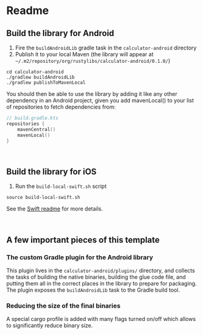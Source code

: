 # Readme
## Build the library for Android
1. Fire the `buildAndroidLib` gradle task in the `calculator-android` directory
2. Publish it to your local Maven (the library will appear at `~/.m2/repository/org/rustylibs/calculator-android/0.1.0/`)
```shell
cd calculator-android
./gradlew buildAndroidLib
./gradlew publishToMavenLocal
```

You should then be able to use the library by adding it like any other dependency in an Android project, given you add mavenLocal() to your list of repositories to fetch dependencies from:
```kotlin
// build.gradle.kts
repositories {
    mavenCentral()
    mavenLocal()
}
```

<br>

## Build the library for iOS
1. Run the `build-local-swift.sh` script
```shell
source build-local-swift.sh
```
See the [Swift readme](./calculator-swift/README.md) for more details.

<br>

## A few important pieces of this template
### The custom Gradle plugin for the Android library
This plugin lives in the `calculator-android/plugins/` directory, and collects the tasks of building the native binaries, building the glue code file, and putting them all in the correct places in the library to prepare for packaging. The plugin exposes the `buildAndroidLib` task to the Gradle build tool.

### Reducing the size of the final binaries
A special cargo profile is added with many flags turned on/off which allows to significantly reduce binary size.

